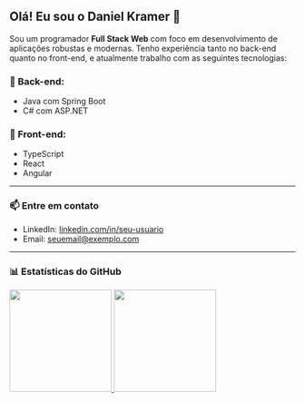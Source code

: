 ## Olá! Eu sou o Daniel Kramer 👋

Sou um programador **Full Stack Web** com foco em desenvolvimento de aplicações robustas e modernas. Tenho experiência tanto no back-end quanto no front-end, e atualmente trabalho com as seguintes tecnologias:

### 🚀 Back-end:
- Java com Spring Boot
- C# com ASP.NET

### 🎨 Front-end:
- TypeScript
- React
- Angular

---

### 📫 Entre em contato
- LinkedIn: [linkedin.com/in/seu-usuario](https://www.linkedin.com/in/daniel-kramer-205437229 )
- Email: seuemail@exemplo.com

---

### 📊 Estatísticas do GitHub

<div>
<a href="https://github.com/woollyhatboy">
<img loading="lazy" height="180em" src="https://github-readme-stats.vercel.app/api/top-langs/?username=seu-usuário-aqui&layout=compact&langs_count=7&theme=dracula"/>
<img loading="lazy" height="180em" src="https://github-readme-stats.vercel.app/api?username=seu-usuário-aqui&show_icons=true&theme=dracula&include_all_commits=true&count_private=true"/>
</div>
